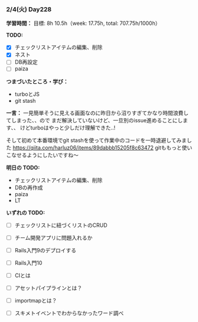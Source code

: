 ### 2/4(火) Day228

**学習時間：**
目標: 8h
10.5h（week: 17.75h, total: 707.75h/1000h）

**TODO:**
- [x] チェックリストアイテムの編集、削除
- [x] ネスト
- [ ] DB再設定
- [ ] paiza

**つまづいたところ・学び：**
- turboとJS
- git stash

**一言：**
一見簡単そうに見える画面なのに昨日から沼りすぎてかなり時間浪費してしまった、、ので
まだ解決していないけど、一旦別のissue進めることにします、、
けどturboはやっと少しだけ理解できた..!

そして初めて本番環境でgit stashを使って作業中のコードを一時退避してみました
https://qiita.com/harluz06/items/89dabbb15205f8c63472
gitももっと使いこなせるようにしたいですね〜

**明日の TODO:**
- チェックリストアイテムの編集、削除
- DBの再作成
- paiza
- LT

**いずれの TODO:**
- [ ] チェックリストに紐づくリストのCRUD
- [ ] チーム開発アプリに問題入れるか

- [ ] Rails入門9のデプロイする
- [ ] Rails入門10
- [ ] CIとは
- [ ] アセットパイプラインとは？
- [ ] importmapとは？
- [ ] スキメトイベントでわからなかったワード調べ

